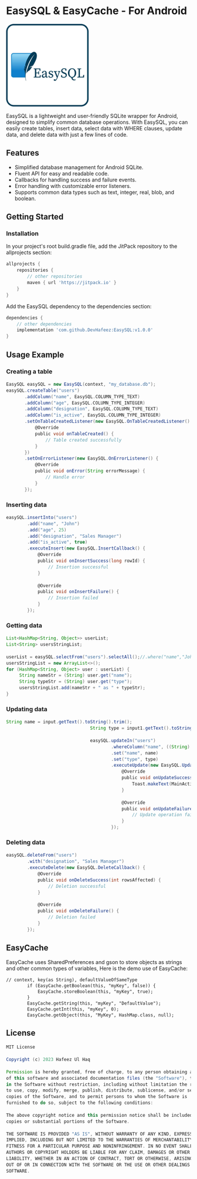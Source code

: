 # EasySQL & EasyCache - For Android

<img src="https://github.com/DevHafeez/EasySQL/blob/main/EasySQL/EasySQL.jpg" width="225px" height="225px" />

EasySQL is a lightweight and user-friendly SQLite wrapper for Android, designed to simplify common database operations. With EasySQL, you can easily create tables, insert data, select data with WHERE clauses, update data, and delete data with just a few lines of code.

## Features

- Simplified database management for Android SQLite.
- Fluent API for easy and readable code.
- Callbacks for handling success and failure events.
- Error handling with customizable error listeners.
- Supports common data types such as text, integer, real, blob, and boolean.

## Getting Started

### Installation

In your project's root build.gradle file, add the JitPack repository to the allprojects section:

```groovy
allprojects {
    repositories {
        // other repositories
        maven { url 'https://jitpack.io' }
    }
}
```

Add the EasySQL dependency to the dependencies section:

```groovy
dependencies {
    // other dependencies
    implementation 'com.github.DevHafeez:EasySQL:v1.0.0'
}
```

## Usage Example
### Creating a table
 ```groovy
EasySQL easySQL = new EasySQL(context, "my_database.db");
easySQL.createTable("users")
        .addColumn("name", EasySQL.COLUMN_TYPE_TEXT)
        .addColumn("age", EasySQL.COLUMN_TYPE_INTEGER)
        .addColumn("designation", EasySQL.COLUMN_TYPE_TEXT)
        .addColumn("is_active", EasySQL.COLUMN_TYPE_INTEGER)
        .setOnTableCreatedListener(new EasySQL.OnTableCreatedListener() {
            @Override
            public void onTableCreated() {
                // Table created successfully
            }
        })
        .setOnErrorListener(new EasySQL.OnErrorListener() {
            @Override
            public void onError(String errorMessage) {
                // Handle error
            }
        });
```

### Inserting data

```groovy
easySQL.insertInto("users")
        .add("name", "John")
        .add("age", 25)
        .add("designation", "Sales Manager")
        .add("is_active", true)
        .executeInsert(new EasySQL.InsertCallback() {
            @Override
            public void onInsertSuccess(long rowId) {
                // Insertion successful
            }

            @Override
            public void onInsertFailure() {
                // Insertion failed
            }
        });
```

### Getting data

```groovy
List<HashMap<String, Object>> userList;
List<String> usersStringList;

userList = easySQL.selectFrom("users").selectAll();//.where("name","John");
usersStringList = new ArrayList<>();
for (HashMap<String, Object> user : userList) {
     String nameStr = (String) user.get("name");
     String typeStr = (String) user.get("type");
     usersStringList.add(nameStr + " as " + typeStr);
}
```

### Updating data

```groovy
String name = input.getText().toString().trim();
                                String type = input1.getText().toString().trim();

                                easySQL.updateIn("users")
                                        .whereColumn("name", ((String) adapter.getItem(i)).split(" as ")[0])
                                        .set("name", name)
                                        .set("type", type)
                                        .executeUpdate(new EasySQL.UpdateCallback() {
                                            @Override
                                            public void onUpdateSuccess(int rowsAffected) {
                                                Toast.makeText(MainActivity.this, "User updated!", Toast.LENGTH_SHORT).show();
                                            }

                                            @Override
                                            public void onUpdateFailure() {
                                                // Update operation failed
                                            }
                                        });
```

### Deleting data

```groovy
easySQL.deleteFrom("users")
        .with("designation", "Sales Manager")
        .executeDelete(new EasySQL.DeleteCallback() {
            @Override
            public void onDeleteSuccess(int rowsAffected) {
                // Deletion successful
            }

            @Override
            public void onDeleteFailure() {
                // Deletion failed
            }
        });
```
## EasyCache

EasyCache uses SharedPreferences and gson to store objects as strings and other common types of variables, Here is the demo use of EasyCache:

```grrovy
// context, key(as String), defaultValueOfSameType
        if (EasyCache.getBoolean(this, "myKey", false)) {
            EasyCache.storeBoolean(this, "myKey", true);
        }
        EasyCache.getString(this, "myKey", "DefaultValue");
        EasyCache.getInt(this, "myKey", 0);
        EasyCache.getObject(this, "MyKey", HashMap.class, null);
```

## License
```groovy
MIT License

Copyright (c) 2023 Hafeez Ul Haq

Permission is hereby granted, free of charge, to any person obtaining a copy
of this software and associated documentation files (the "Software"), to deal
in the Software without restriction, including without limitation the rights
to use, copy, modify, merge, publish, distribute, sublicense, and/or sell
copies of the Software, and to permit persons to whom the Software is
furnished to do so, subject to the following conditions:

The above copyright notice and this permission notice shall be included in all
copies or substantial portions of the Software.

THE SOFTWARE IS PROVIDED "AS IS", WITHOUT WARRANTY OF ANY KIND, EXPRESS OR
IMPLIED, INCLUDING BUT NOT LIMITED TO THE WARRANTIES OF MERCHANTABILITY,
FITNESS FOR A PARTICULAR PURPOSE AND NONINFRINGEMENT. IN NO EVENT SHALL THE
AUTHORS OR COPYRIGHT HOLDERS BE LIABLE FOR ANY CLAIM, DAMAGES OR OTHER
LIABILITY, WHETHER IN AN ACTION OF CONTRACT, TORT OR OTHERWISE, ARISING FROM,
OUT OF OR IN CONNECTION WITH THE SOFTWARE OR THE USE OR OTHER DEALINGS IN THE
SOFTWARE.
```
